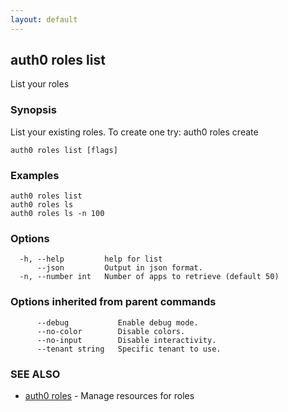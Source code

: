 ```yaml
---
layout: default
---
```

## auth0 roles list

List your roles

### Synopsis

List your existing roles. To create one try:
auth0 roles create

```
auth0 roles list [flags]
```

### Examples

```
auth0 roles list
auth0 roles ls
auth0 roles ls -n 100
```

### Options

```
  -h, --help         help for list
      --json         Output in json format.
  -n, --number int   Number of apps to retrieve (default 50)
```

### Options inherited from parent commands

```
      --debug           Enable debug mode.
      --no-color        Disable colors.
      --no-input        Disable interactivity.
      --tenant string   Specific tenant to use.
```

### SEE ALSO

* [auth0 roles](auth0_roles.md)	 - Manage resources for roles

